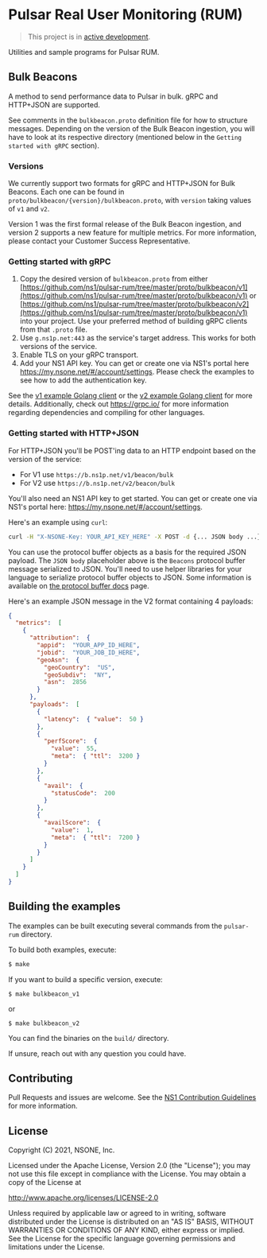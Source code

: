 Pulsar Real User Monitoring (RUM)
=================================

> This project is in [active development](https://github.com/ns1/community/blob/master/project_status/ACTIVE_DEVELOPMENT.md).

Utilities and sample programs for Pulsar RUM.


Bulk Beacons
------------

A method to send performance data to Pulsar in bulk.  gRPC and HTTP+JSON are
supported.

See comments in the `bulkbeacon.proto` definition file for how to structure messages.
Depending on the version of the Bulk Beacon ingestion, you will have to look at its respective
directory (mentioned below in the `Getting started with gRPC` section).

### Versions

We currently support two formats for gRPC and HTTP+JSON for Bulk Beacons. Each one can be
found in `proto/bulkbeacon/{version}/bulkbeacon.proto`, with `version` taking values
of `v1` and `v2`. 

Version 1 was the first formal release of the Bulk Beacon ingestion, and version 2 
supports a new feature for multiple metrics. For more information, please contact
your Customer Success Representative.

### Getting started with gRPC

1. Copy the desired version of `bulkbeacon.proto` from either 
[https://github.com/ns1/pulsar-rum/tree/master/proto/bulkbeacon/v1](https://github.com/ns1/pulsar-rum/tree/master/proto/bulkbeacon/v1)
   or [https://github.com/ns1/pulsar-rum/tree/master/proto/bulkbeacon/v2](https://github.com/ns1/pulsar-rum/tree/master/proto/bulkbeacon/v1) 
into your project. Use your preferred method of building gRPC clients from that `.proto` file.
2. Use `g.ns1p.net:443` as the service's target address. This works for both 
 versions of the service.
3. Enable TLS on your gRPC transport.
4. Add your NS1 API key. You can get or create one via NS1's portal here
 https://my.nsone.net/#/account/settings.
Please check the examples to see how to add the authentication key.

See the [v1 example Golang client](https://github.com/ns1/pulsar-rum/blob/master/cmd/example_client_v1/main.go) 
or the [v2 example Golang client](https://github.com/ns1/pulsar-rum/blob/master/cmd/example_client_v2/main.go) 
for more details. Additionally, check out https://grpc.io/ for more information 
regarding dependencies and compiling for other languages.

### Getting started with HTTP+JSON

For HTTP+JSON you'll be POST'ing data to an HTTP endpoint based on the version of the
 service:
 
* For V1 use `https://b.ns1p.net/v1/beacon/bulk` 
* For V2 use `https://b.ns1p.net/v2/beacon/bulk` 

You'll also need an NS1 API key to get started. You can get or create one via
 NS1's portal here: https://my.nsone.net/#/account/settings.

Here's an example using `curl`:

```bash
curl -H "X-NSONE-Key: YOUR_API_KEY_HERE" -X POST -d {... JSON body ...}
```

You can use the protocol buffer objects as a basis for the required JSON payload.
 The `JSON body` placeholder above is the `Beacons` protocol buffer message
 serialized to JSON.  You'll need to use helper libraries for your 
 language to serialize protocol buffer objects to JSON.  Some information is 
 available on [the protocol buffer docs](https://github.com/protocolbuffers/protobuf/blob/master/docs/third_party.md)
 page.

Here's an example JSON message in the V2 format containing 4 payloads:

```json
{
  "metrics":  [
    {
      "attribution":  {
        "appid":  "YOUR_APP_ID_HERE",
        "jobid":  "YOUR_JOB_ID_HERE",
        "geoAsn":  {
          "geoCountry":  "US",
          "geoSubdiv":  "NY",
          "asn":  2856
        }
      },
      "payloads":  [
        {
          "latency":  { "value":  50 }
        },
        {
          "perfScore":  {
            "value":  55,
            "meta":  { "ttl":  3200 }
          }
        },
        {
          "avail":  {
            "statusCode":  200
          }
        },
        {
          "availScore":  {
            "value":  1,
            "meta":  { "ttl":  7200 }
          }
        }
      ] 
    }
  ]
}
```



Building the examples
---------------------

The examples can be built executing several commands from the `pulsar-rum` directory.

To build both examples, execute:
```sh
$ make
```

If you want to build a specific version, execute:
```shell
$ make bulkbeacon_v1
```
or
```shell
$ make bulkbeacon_v2
```

You can find the binaries on the `build/` directory. 

If unsure, reach out with any question you could have.

Contributing
------------

Pull Requests and issues are welcome. See the [NS1 Contribution Guidelines](https://github.com/ns1/community) 
for more information.


License
-------

Copyright (C) 2021, NSONE, Inc.

Licensed under the Apache License, Version 2.0 (the "License");
you may not use this file except in compliance with the License.
You may obtain a copy of the License at

http://www.apache.org/licenses/LICENSE-2.0

Unless required by applicable law or agreed to in writing, software
distributed under the License is distributed on an "AS IS" BASIS,
WITHOUT WARRANTIES OR CONDITIONS OF ANY KIND, either express or implied.
See the License for the specific language governing permissions and
limitations under the License.

